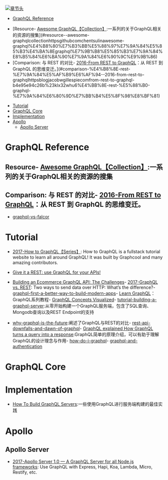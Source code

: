 [![章节头](https://parg.co/UGo)](https://parg.co/b4z) 
 - [GraphQL Reference](#graphql-reference)
  * [Resource- [Awesome GraphQL【Collection】](https://github.com/chentsulin/awesome-graphql):一系列的关于GraphQL相关的资源的搜集](#resource--awesome-graphqlcollectionhttpsgithubcomchentsulinawesome-graphql%E4%B8%80%E7%B3%BB%E5%88%97%E7%9A%84%E5%85%B3%E4%BA%8Egraphql%E7%9B%B8%E5%85%B3%E7%9A%84%E8%B5%84%E6%BA%90%E7%9A%84%E6%90%9C%E9%9B%86)
  * [Comparison: 与 REST 的对比- [2016-From REST to GraphQL](https://blog.jacobwgillespie.com/from-rest-to-graphql-b4e95e94c26b#.klx32whu6)：从 REST 到 GraphQL 的思维变迁。](#comparison-%E4%B8%8E-rest-%E7%9A%84%E5%AF%B9%E6%AF%94--2016-from-rest-to-graphqlhttpsblogjacobwgillespiecomfrom-rest-to-graphql-b4e95e94c26b%23klx32whu6%E4%BB%8E-rest-%E5%88%B0-graphql-%E7%9A%84%E6%80%9D%E7%BB%B4%E5%8F%98%E8%BF%81)
- [Tutorial](#tutorial)
- [GraphQL Core](#graphql-core)
- [Implementation](#implementation)
- [Apollo](#apollo)
  * [Apollo Server](#apollo-server) 

# GraphQL Reference
## Resource- [Awesome GraphQL【Collection】](https://github.com/chentsulin/awesome-graphql):一系列的关于GraphQL相关的资源的搜集

## Comparison: 与 REST 的对比- [2016-From REST to GraphQL](https://blog.jacobwgillespie.com/from-rest-to-graphql-b4e95e94c26b#.klx32whu6)：从 REST 到 GraphQL 的思维变迁。
- [graphql-vs-falcor](https://medium.com/apollo-stack/graphql-vs-falcor-4f1e9cbf7504#.dngpjldea) 

# Tutorial


- [2017-How to GraphQL【Series】](https://github.com/howtographql/howtographql): How to GraphQL is a fullstack tutorial website to learn all around GraphQL! It was built by Graphcool and many amazing contributors.



- [Give it a REST: use GraphQL for your APIs!](https://medium.com/@davidcelis/give-it-a-rest-use-graphql-for-your-apis-40a2761e6336#.4shk2q5lq)

- [Building an Ecommerce GraphQL API: The Challenges](https://techblog.commercetools.com/building-an-ecommerce-graphql-api-the-challenges-6d652a95f478?source=reading_list---------99-3---------)- [2017-GraphQL vs. REST](https://dev-blog.apollodata.com/graphql-vs-rest-5d425123e34b): Two ways to send data over HTTP: What’s the difference?- [graphql-first-a-better-way-to-build-modern-apps](https://dev-blog.apollodata.com/graphql-first-a-better-way-to-build-modern-apps-b5a04f7121a0#.ehq4nwjeb)- [Learn GraphQL](https://learngraphql.com/basics/introduction)：GraphQL系列教程- [GraphQL Concepts Visualized](https://medium.com/apollo-stack/the-concepts-of-graphql-bc68bd819be3#.etfu7xfdh)- [tutorial-building-a-graphql-server](https://medium.com/apollo-stack/tutorial-building-a-graphql-server-cddaa023c035#.w6r1huy4b):从零开始构建一个GraphQL服务端，包含了SQL查询、Mongodb查询以及REST Endpoint的支持
- [why-graphql-is-the-future](https://medium.com/apollo-stack/why-graphql-is-the-future-3bec28193807#.kcsxfgfhm):阐述了GraphQL与REST的对比- [rest-api-downfalls-and-dawn-of-graphql](https://medium.com/@ottovw/rest-api-downfalls-and-dawn-of-graphql-dd00991a0eb8#.9e5dhww7z)- [GraphQL explained How GraphQL turns a query into a response](https://medium.com/apollo-stack/graphql-explained-5844742f195e#.rsa2k61tx):GraphQL简单的原理介绍，可以有助于理解GraphQL的设计理念与作用- [how-do-i-graphql](https://medium.com/apollo-stack/how-do-i-graphql-2fcabfc94a01#.wzt7u46uc)- [graphql-and-authentication](https://medium.com/the-graphqlhub/graphql-and-authentication-b73aed34bbeb#.qgau20poo)



# GraphQL Core


# Implementation
- [How To Build GraphQL Servers](https://medium.com/apollo-stack/how-to-build-graphql-servers-87587591ded5#.za2zqmq0i):一些使用GraphQL进行服务端构建的最佳实践



# Apollo 
## Apollo Server
- [2017-Apollo Server 1.0 — A GraphQL Server for all Node.js frameworks](https://parg.co/bWY): Use GraphQL with Express, Hapi, Koa, Lambda, Micro, Restify, etc.